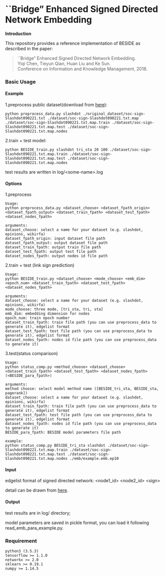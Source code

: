 # ``Bridge” Enhanced Signed Directed Network Embedding

**Introduction**

This repository provides a reference implementation of BESIDE as described in the paper: <br>
> ``Bridge” Enhanced Signed Directed Network Embedding.<br>
> Yiqi Chen, Tieyun Qian, Huan Liu and Ke Sun.<br>
> Conference on Information and Knowledge Management, 2018.<br>


### Basic Usage

#### Example
1.preprocess public dataset(download from [here](http://snap.stanford.edu/data/index.html)):
```
python preprocess_data.py slashdot ./original_dataset/soc-sign-Slashdot090221.txt ./dataset/soc-sign-Slashdot090221.txt.map ./dataset/soc-sign-Slashdot090221.txt.map.train ./dataset/soc-sign-Slashdot090221.txt.map.test ./dataset/soc-sign-Slashdot090221.txt.map.nodes
```

2.train + test model:<br/>

```
python BESIDE_train.py slashdot tri_sta 20 100 ./dataset/soc-sign-Slashdot090221.txt.map.train ./dataset/soc-sign-Slashdot090221.txt.map.test ./dataset/soc-sign-Slashdot090221.txt.map.nodes
```

test results are written in log/\<some-name>.log

#### Options
1.preprocess

```
Usage:
python preprocess_data.py <dataset_choose> <dataset_fpath_origin> <dataset_fpath_output> <dataset_train_fpath> <dataset_test_fpath> <dataset_nodes_fpath>

arguments:
dataset_choose: select a name for your dataset (e.g. slashdot, epinions, wikirfa)
dataset_fpath_origin: input dataset file path
dataset_fpath_output: output dataset file path
dataset_train_fpath: output train file path
dataset_test_fpath: output test file path
dataset_nodes_fpath: output nodes id file path
```

2.train + test (link sign prediction)

```
Usage: 
python BESIDE_train.py <dataset_choose> <mode_choose> <emb_dim> <epoch_num> <dataset_train_fpath> <dataset_test_fpath> <dataset_nodes_fpath>

arguments:
dataset_choose: select a name for your dataset (e.g. slashdot, epinions, wikirfa)
mode_choose: three mode, [tri_sta, tri, sta]
emb_dim: embedding dimension for nodes
epoch_num: train epoch number
dataset_train_fpath: train file path (you can use preprocess_data to generate it), edgelist format
dataset_test_fpath: test file path (you can use preprocess_data to generate it), edgelist format
dataset_nodes_fpath: nodes id file path (you can use preprocess_data to generate it)
```

3.test(status comparison)

```
Usage: 
python status_comp.py <method_choose> <dataset_choose> <dataset_train_fpath> <dataset_test_fpath> <dataset_nodes_fpath> (<BESIDE_para_fpath>)

arguments:
method choose: select model method name ([BESIDE_tri_sta, BESIDE_sta, pagerank])
dataset_choose: select a name for your dataset (e.g. slashdot, epinions, wikirfa)
dataset_train_fpath: train file path (you can use preprocess_data to generate it), edgelist format
dataset_test_fpath: test file path (you can use preprocess_data to generate it), edgelist format
dataset_nodes_fpath: nodes id file path (you can use preprocess_data to generate it)
BESIDE_para_fpath: BESIDE model parameters file path

example:
python status_comp.py BESIDE_tri_sta slashdot ./dataset/soc-sign-Slashdot090221.txt.map.train ./dataset/soc-sign-Slashdot090221.txt.map.test ./dataset/soc-sign-Slashdot090221.txt.map.nodes ./emb/example.emb.ep10
```

#### Input

edgelist format of signed directed network:
	<node1_id> <node2_id> \<sign>

detail can be drawn from [here](http://snap.stanford.edu/data/soc-Slashdot0902.html).

#### Output
test results are in log/ directory;

model parameters are saved in pickle format, you can load it following read_emb_para_example.py.

### Requirement
```
python3 (3.5.3)
tensorflow >= 1.1.0
networkx >= 2.0
sklearn >= 0.19.1
numpy >= 1.14.5
```

